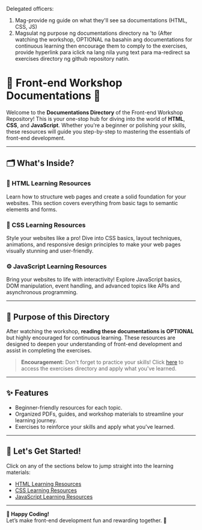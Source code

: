 Delegated officers:
1. Mag-provide ng guide on what they'll see sa documentations (HTML, CSS, JS)
2. Magsulat ng purpose ng documentations directory na 'to (After watching the workshop, OPTIONAL na basahin ang documentations for continuous learning then encourage them to comply to the exercises, provide hyperlink para iclick na lang nila yung text para ma-redirect sa exercises directory ng github repository natin.

# 🌟 Front-end Workshop Documentations 🌟  

Welcome to the **Documentations Directory** of the Front-end Workshop Repository! This is your one-stop hub for diving into the world of **HTML**, **CSS**, and **JavaScript**. Whether you're a beginner or polishing your skills, these resources will guide you step-by-step to mastering the essentials of front-end development.  

---

## 🗂️ What's Inside?  

### **📘 HTML Learning Resources**  
Learn how to structure web pages and create a solid foundation for your websites. This section covers everything from basic tags to semantic elements and forms.  

### **🎨 CSS Learning Resources**  
Style your websites like a pro! Dive into CSS basics, layout techniques, animations, and responsive design principles to make your web pages visually stunning and user-friendly.  

### **⚙️ JavaScript Learning Resources**  
Bring your websites to life with interactivity! Explore JavaScript basics, DOM manipulation, event handling, and advanced topics like APIs and asynchronous programming.  

---

## 🎯 Purpose of this Directory  

After watching the workshop, **reading these documentations is OPTIONAL** but highly encouraged for continuous learning. These resources are designed to deepen your understanding of front-end development and assist in completing the exercises.  

> **Encouragement:** Don't forget to practice your skills! Click [here](../../Exercises) to access the exercises directory and apply what you've learned.  

---

## ✨ Features  

- Beginner-friendly resources for each topic.  
- Organized PDFs, guides, and workshop materials to streamline your learning journey.  
- Exercises to reinforce your skills and apply what you've learned.  

---

## 🎉 Let's Get Started!  

Click on any of the sections below to jump straight into the learning materials:  

- [HTML Learning Resources](/HTML/README.md)  
- [CSS Learning Resources](/CSS/README.md)  
- [JavaScript Learning Resources](/JavaScript/README.md)  

---

**🌈 Happy Coding!**  
Let’s make front-end development fun and rewarding together. 🚀  
